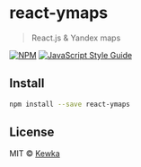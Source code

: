 # react-ymaps

> React.js &amp; Yandex maps

[![NPM](https://img.shields.io/npm/v/react-ymaps.svg)](https://www.npmjs.com/package/react-ymaps) [![JavaScript Style Guide](https://img.shields.io/badge/code_style-standard-brightgreen.svg)](https://standardjs.com)

## Install

```bash
npm install --save react-ymaps
```

## License

MIT © [Kewka](https://github.com/Kewka)
